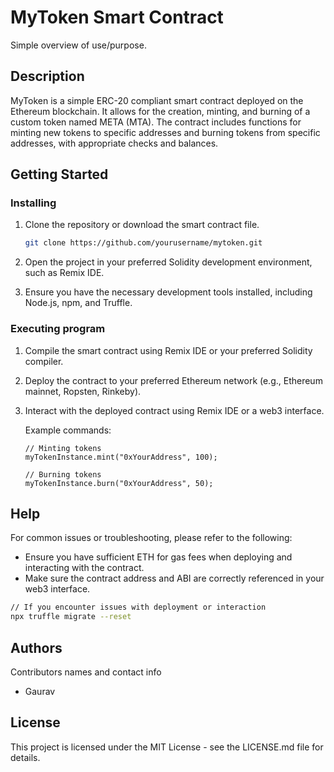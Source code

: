 # MyToken Smart Contract

Simple overview of use/purpose.

## Description

MyToken is a simple ERC-20 compliant smart contract deployed on the Ethereum blockchain. It allows for the creation, minting, and burning of a custom token named META (MTA). The contract includes functions for minting new tokens to specific addresses and burning tokens from specific addresses, with appropriate checks and balances.

## Getting Started

### Installing

1. Clone the repository or download the smart contract file.

   ```bash
   git clone https://github.com/yourusername/mytoken.git
   ```

2. Open the project in your preferred Solidity development environment, such as Remix IDE.

3. Ensure you have the necessary development tools installed, including Node.js, npm, and Truffle.

### Executing program

1. Compile the smart contract using Remix IDE or your preferred Solidity compiler.

2. Deploy the contract to your preferred Ethereum network (e.g., Ethereum mainnet, Ropsten, Rinkeby).

3. Interact with the deployed contract using Remix IDE or a web3 interface.

   Example commands:

   ```solidity
   // Minting tokens
   myTokenInstance.mint("0xYourAddress", 100);

   // Burning tokens
   myTokenInstance.burn("0xYourAddress", 50);
   ```

## Help

For common issues or troubleshooting, please refer to the following:

- Ensure you have sufficient ETH for gas fees when deploying and interacting with the contract.
- Make sure the contract address and ABI are correctly referenced in your web3 interface.

```bash
// If you encounter issues with deployment or interaction
npx truffle migrate --reset
```

## Authors

Contributors names and contact info

- Gaurav
  

## License

This project is licensed under the MIT License - see the LICENSE.md file for details.
